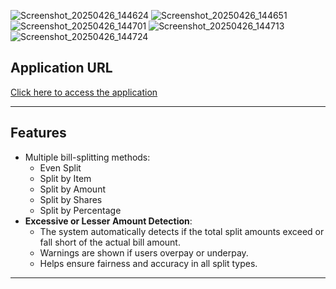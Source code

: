 ![Screenshot_20250426_144624](https://github.com/user-attachments/assets/84aabc4b-4d80-4236-ba62-2baa9e41dc5b)
![Screenshot_20250426_144651](https://github.com/user-attachments/assets/721b4889-ad8c-4fae-9e40-1bb5ddc9b384)
![Screenshot_20250426_144701](https://github.com/user-attachments/assets/4cee59e0-d518-498a-bab0-b931de299b13)
![Screenshot_20250426_144713](https://github.com/user-attachments/assets/1565d6b3-3918-442a-9f1e-7e57f7293b56)
![Screenshot_20250426_144724](https://github.com/user-attachments/assets/e62e4f39-0794-4317-84e8-e2f6e568ec03)

## Application URL

[Click here to access the application](https://drive.google.com/file/d/1y0b98XWhTeisHI0dFCfdIKIy8DiSnfAl/view?usp=sharing)

---

## Features

- Multiple bill-splitting methods:
  - Even Split
  - Split by Item
  - Split by Amount
  - Split by Shares
  - Split by Percentage
- **Excessive or Lesser Amount Detection**:
  - The system automatically detects if the total split amounts exceed or fall short of the actual bill amount.
  - Warnings are shown if users overpay or underpay.
  - Helps ensure fairness and accuracy in all split types.

---
